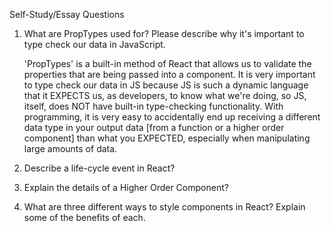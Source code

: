 Self-Study/Essay Questions

1) What are PropTypes used for? Please describe why it's important to type check our data in JavaScript.

    'PropTypes' is a built-in method of React that allows us to validate the properties that are being passed into a component. It is very important to type check our data in JS because JS is such a dynamic language that it EXPECTS us, as developers, to know what we're doing, so JS, itself, does NOT have built-in type-checking functionality. With programming, it is very easy to accidentally end up receiving a different data type in your output data [from a function or a higher order component] than what you EXPECTED, especially when manipulating large amounts of data.

2) Describe a life-cycle event in React?



3) Explain the details of a Higher Order Component?



4) What are three different ways to style components in React? Explain some of the benefits of each.